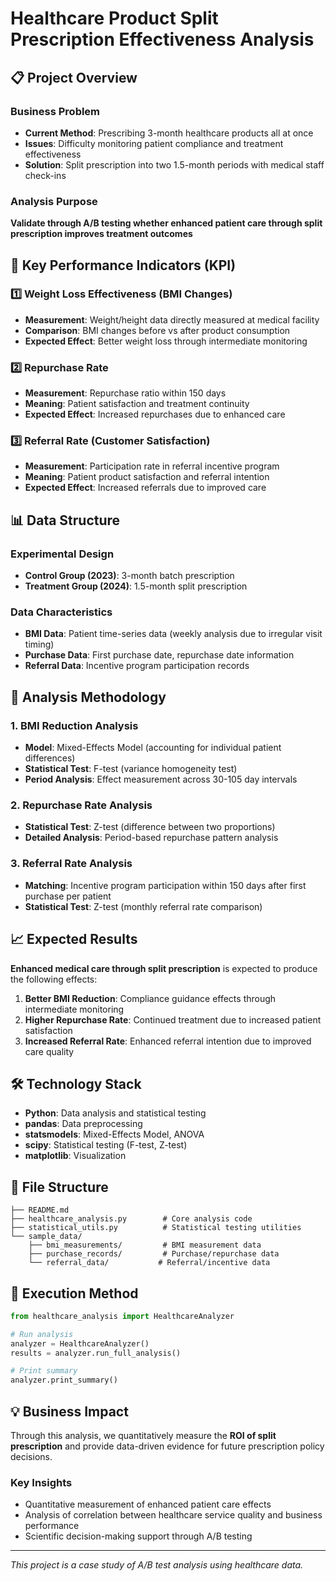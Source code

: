 # Healthcare Product Split Prescription Effectiveness Analysis

## 📋 Project Overview

### Business Problem
- **Current Method**: Prescribing 3-month healthcare products all at once
- **Issues**: Difficulty monitoring patient compliance and treatment effectiveness
- **Solution**: Split prescription into two 1.5-month periods with medical staff check-ins

### Analysis Purpose
**Validate through A/B testing whether enhanced patient care through split prescription improves treatment outcomes**

## 🎯 Key Performance Indicators (KPI)

### 1️⃣ Weight Loss Effectiveness (BMI Changes)
- **Measurement**: Weight/height data directly measured at medical facility
- **Comparison**: BMI changes before vs after product consumption
- **Expected Effect**: Better weight loss through intermediate monitoring

### 2️⃣ Repurchase Rate
- **Measurement**: Repurchase ratio within 150 days
- **Meaning**: Patient satisfaction and treatment continuity
- **Expected Effect**: Increased repurchases due to enhanced care

### 3️⃣ Referral Rate (Customer Satisfaction)
- **Measurement**: Participation rate in referral incentive program
- **Meaning**: Patient product satisfaction and referral intention
- **Expected Effect**: Increased referrals due to improved care

## 📊 Data Structure

### Experimental Design
- **Control Group (2023)**: 3-month batch prescription
- **Treatment Group (2024)**: 1.5-month split prescription

### Data Characteristics
- **BMI Data**: Patient time-series data (weekly analysis due to irregular visit timing)
- **Purchase Data**: First purchase date, repurchase date information
- **Referral Data**: Incentive program participation records

## 🔬 Analysis Methodology

### 1. BMI Reduction Analysis
- **Model**: Mixed-Effects Model (accounting for individual patient differences)
- **Statistical Test**: F-test (variance homogeneity test)
- **Period Analysis**: Effect measurement across 30-105 day intervals

### 2. Repurchase Rate Analysis
- **Statistical Test**: Z-test (difference between two proportions)
- **Detailed Analysis**: Period-based repurchase pattern analysis

### 3. Referral Rate Analysis
- **Matching**: Incentive program participation within 150 days after first purchase per patient
- **Statistical Test**: Z-test (monthly referral rate comparison)

## 📈 Expected Results

**Enhanced medical care through split prescription** is expected to produce the following effects:

1. **Better BMI Reduction**: Compliance guidance effects through intermediate monitoring
2. **Higher Repurchase Rate**: Continued treatment due to increased patient satisfaction
3. **Increased Referral Rate**: Enhanced referral intention due to improved care quality

## 🛠 Technology Stack

- **Python**: Data analysis and statistical testing
- **pandas**: Data preprocessing
- **statsmodels**: Mixed-Effects Model, ANOVA
- **scipy**: Statistical testing (F-test, Z-test)
- **matplotlib**: Visualization

## 📁 File Structure

```
├── README.md
├── healthcare_analysis.py        # Core analysis code
├── statistical_utils.py          # Statistical testing utilities
└── sample_data/
    ├── bmi_measurements/         # BMI measurement data
    ├── purchase_records/         # Purchase/repurchase data
    └── referral_data/           # Referral/incentive data
```

## 🚀 Execution Method

```python
from healthcare_analysis import HealthcareAnalyzer

# Run analysis
analyzer = HealthcareAnalyzer()
results = analyzer.run_full_analysis()

# Print summary
analyzer.print_summary()
```

## 💡 Business Impact

Through this analysis, we quantitatively measure the **ROI of split prescription** and provide data-driven evidence for future prescription policy decisions.

### Key Insights
- Quantitative measurement of enhanced patient care effects
- Analysis of correlation between healthcare service quality and business performance
- Scientific decision-making support through A/B testing

---

*This project is a case study of A/B test analysis using healthcare data.*